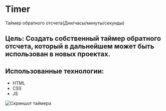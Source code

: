 # Timer

Таймер обратного отсчета(Дни/часы/минуты/секунды)

## Цель: Создать собственный таймер обратного отсчета, который в дальнейшем может быть использован в новых проектах.

## Использованныe технологии:
* HTML
* CSS
* JS

![Скриншот таймера](./images/timer.png.png) 
